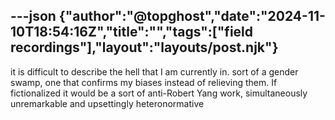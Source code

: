 ---json
{"author":"@topghost","date":"2024-11-10T18:54:16Z","title":"","tags":["field recordings"],"layout":"layouts/post.njk"}
---
it is difficult to describe the hell that I am currently in. sort of a gender swamp, one that confirms my biases instead of relieving them. If fictionalized it would be a sort of anti-Robert Yang work, simultaneously unremarkable and upsettingly heteronormative
